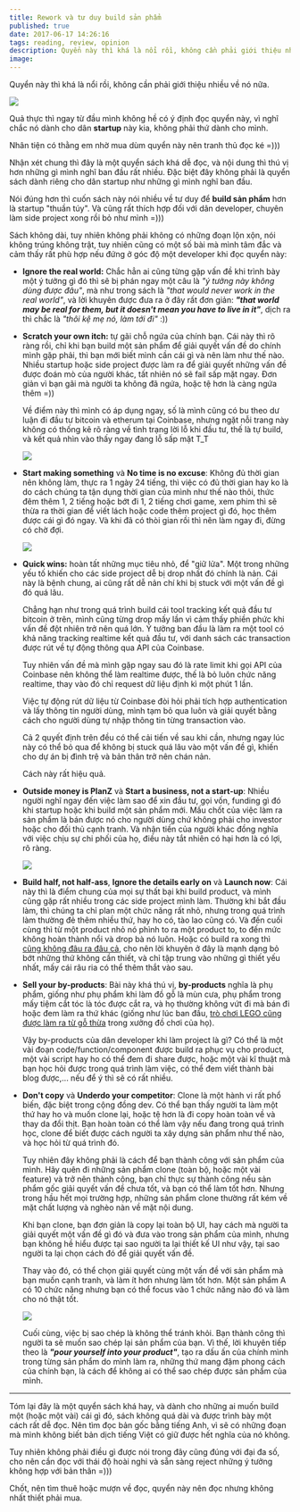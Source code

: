 ```yaml
---
title: Rework và tư duy build sản phẩm
published: true
date: 2017-06-17 14:26:16
tags: reading, review, opinion
description: Quyển này thì khá là nổi rồi, không cần phải giới thiệu nhiều về nó nữa.
image:
---
```

Quyển này thì khá là nổi rồi, không cần phải giới thiệu nhiều về nó nữa.

![](img/rework-cover.png)

Quả thực thì ngay từ đầu mình không hề có ý định đọc quyển này, vì nghĩ chắc nó dành cho dân **startup** này kia, không phải thứ dành cho mình.

Nhân tiện có thằng em nhờ mua dùm quyển này nên tranh thủ đọc ké =)))

Nhận xét chung thì đây là một quyển sách khá dễ đọc, và nội dung thì thú vị hơn những gì mình nghĩ ban đầu rất nhiều. Đặc biệt đây không phải là quyển sách dành riêng cho dân startup như những gì mình nghĩ ban đầu.

Nói đúng hơn thì cuốn sách này nói nhiều về tư duy để **build sản phẩm** hơn là startup "thuần túy". Và cũng rất thích hợp đối với dân developer, chuyên làm side project xong rồi bỏ như mình =)))

Sách không dài, tuy nhiên không phải không có những đoạn lộn xộn, nói không trúng không trật, tuy nhiên cũng có một số bài mà mình tâm đắc và cảm thấy rất phù hợp nếu đứng ở góc độ một developer khi đọc quyển này:

- **Ignore the real world:** Chắc hẳn ai cũng từng gặp vấn đề khi trình bày một ý tưởng gì đó thì sẽ bị phán ngay một câu  là _"ý tưởng này không dùng được đâu"_, mà như trong sách là _"that would never work in the real world"_, và lời khuyên được đưa ra ở đây rất đơn giản: _**"that world may be real for them, but it doesn't mean you have to live in it"**_, dịch ra thì chắc là _"thôi kệ mẹ nó, làm tới đi"_ :))

- **Scratch your own itch:** tự gãi chỗ ngứa của chính bạn. Cái này thì rõ ràng rồi, chỉ khi bạn build một sản phẩm để giải quyết vấn đề do chính mình gặp phải, thì bạn mới biết mình cần cái gì và nên làm như thế nào. Nhiều startup hoặc side project được làm ra để giải quyết những vấn đề được đoán mò của người khác, tất nhiên nó sẽ fail sấp mặt ngay. Đơn giản vì bạn gãi mà người ta không đã ngứa, hoặc tệ hơn là càng ngứa thêm =))

  Về điểm này thì mình có áp dụng ngay, số là mình cũng có bu theo dư luận đi đầu tư bitcoin và etherum tại Coinbase, nhưng ngặt nỗi trang này không có thống kê rõ ràng về tình trạng lời lỗ khi đầu tư, thế là tự build, và kết quả nhìn vào thấy ngay đang lỗ sấp mặt T_T

  ![](img/bitcoin-wallet.png)

- **Start making something** và **No time is no excuse**: Không đủ thời gian nên không làm, thực ra 1 ngày 24 tiếng, thì việc có đủ thời gian hay ko là do cách chúng ta tận dụng thời gian của mình như thế nào thôi, thức đêm thêm 1, 2 tiếng hoặc bớt đi 1, 2 tiếng chơi game, xem phim thì sẽ thừa ra thời gian để viết lách hoặc code thêm project gì đó, học thêm được cái gì đó ngay. Và khi đã có thòi gian rồi thì nên làm ngay đi, đừng có chờ đợi.

  ![](img/quick-wins.png)

- **Quick wins:** hoàn tất những mục tiêu nhỏ, để "giữ lửa". Một trong những yếu tố khiến cho các side project dễ bị drop nhất đó chính là nản. Cái này là bệnh chung, ai cũng rất dễ nản chí khi bị stuck với một vấn đề gì đó quá lâu.

  Chẳng hạn như trong quá trình build cái tool tracking kết quả đầu tư bitcoin ở trên, mình cũng từng drop mấy lần vì cảm thấy phiền phức khi vấn đề đột nhiên trở nên quá lớn. Ý tưởng ban đầu là làm ra một tool có khả năng tracking realtime kết quả đầu tư, với danh sách các transaction được rút về tự động thông qua API của Coinbase.

  Tuy nhiên vấn đề mà mình gặp ngay sau đó là rate limit khi gọi API của Coinbase nên không thể làm realtime được, thế là bỏ luôn chức năng realtime, thay vào đó chỉ request dữ liệu định kì một phút 1 lần. 

  Việc tự động rút dữ liệu từ Coinbase đòi hỏi phải tích hợp authentication và lấy thông tin người dùng, mình tạm bỏ qua luôn và giải quyết bằng cách cho người dùng tự nhập thông tin từng transaction vào.

  Cả 2 quyết định trên đều có thể cải tiến về sau khi cần, nhưng ngay lúc này có thể bỏ qua để không bị stuck quá lâu vào một vấn đề gì, khiến cho dự án bị đình trệ và bản thân trở nên chán nản.

  Cách này rất hiệu quả.

- **Outside money is PlanZ** và **Start a business, not a start-up**: Nhiều người nghĩ ngay đến việc làm sao để xin đầu tư, gọi vốn, funding gì đó khi startup hoặc khi build một sản phẩm mới. Mấu chốt của việc làm ra sản phẩm là bán được nó cho người dùng chứ không phải cho investor hoặc cho đối thủ cạnh tranh. Và nhận tiền của người khác đồng nghĩa với việc chịu sự chi phối của họ, điều này tắt nhiên có hại hơn là có lợi, rõ ràng.

  ![](img/kick-ass-half.jpg)

- **Build half, not half-ass**, **Ignore the details early on** và **Launch now**: Cái này thì là điểm chung của mọi sự thất bại khi build product, và mình cũng gặp rất nhiều trong các side project mình làm. Thường khi bắt đầu làm, thì chúng ta chỉ plan một chức năng rất nhỏ, nhưng trong quá trình làm thường đẻ thêm nhiều thứ, hay ho có, tào lao cũng có. Và đến cuối cùng thì từ một product nhỏ nó phình to ra một product to, to đến mức không hoàn thành nổi và drop bà nó luôn. Hoặc có build ra xong thì [cũng không đâu ra đâu cả](https://codeaholicguy.com/2015/11/12/neu-ban-khong-tim-ra-gia-tri-cua-san-pham-thi-dung-co-tao-ra-no/), cho nên lời khuyên ở đây là mạnh dạng bỏ bớt những thứ không cần thiết, và chỉ tập trung vào những gì thiết yếu nhất, mấy cái râu ria có thể thêm thắt vào sau.

- **Sell your by-products**: Bài này khá thú vị, **by-products** nghĩa là phụ phẩm, giống như phụ phẩm khi làm đồ gỗ là mùn cưa, phụ phẩm trong mấy tiệm cắt tóc là tóc được cắt ra, và họ thường không vứt đi mà bán đi hoặc đem làm ra thứ khác (giống như lúc ban đầu, [trò chơi LEGO cũng được làm ra từ gỗ thừa](http://www.encyclopedia.com/history/culture-magazines/legos) trong xưởng đồ chơi của họ).

  Vậy by-products của dân developer khi làm project là gì? Có thể là một vài đoạn code/function/component được build ra phục vụ cho product, một vài script hay ho có thể đem đi share được, hoặc một vài kĩ thuật mà bạn học hỏi được trong quá trình làm việc, có thể đem viết thành bài blog được,... nếu để ý thì sẽ có rất nhiều.

- **Don't copy** và **Underdo your competitor**: Clone là một hành vi rất phổ biến, đặc biệt trong cộng đồng dev. Có thể bạn thấy người ta làm một thứ hay ho và muốn clone lại, hoặc tệ hơn là đi copy hoàn toàn về và thay da đổi thịt. Bạn hoàn toàn có thể làm vậy nếu đang trong quá trình học, clone để biết được cách người ta xây dựng sản phẩm như thế nào, và học hỏi từ quá trình đó.

  Tuy nhiên đây không phải là cách để bạn thành công với sản phẩm của mình. Hãy quên đi những sản phẩm clone (toàn bộ, hoặc một vài feature) và trở nên thành công, bạn chỉ thực sự thành công nếu sản phẩm gốc giải quyết vấn đề chưa tốt, và bạn có thể làm tốt hơn. Nhưng trong hầu hết mọi trường hợp, những sản phẩm clone thường rất kém về mặt chất lượng và nghèo nàn về mặt nội dung.

  Khi bạn clone, bạn đơn giản là copy lại toàn bộ UI, hay cách mà người ta giải quyết một vấn đề gì đó và đưa vào trong sản phẩm của mình, nhưng bạn không hề hiểu được tại sao người ta lại thiết kế UI như vậy, tại sao người ta lại chọn cách đó để giải quyết vấn đề.

  Thay vào đó, có thể chọn giải quyết cùng một vấn đề với sản phẩm mà bạn muốn cạnh tranh, và làm ít hơn nhưng làm tốt hơn. Một sản phẩm A có 10 chức năng nhưng bạn có thể focus vào 1 chức năng nào đó và làm cho nó thật tốt.

  ![](img/pour-yourself-into-your-product.png)

  Cuối cùng, việc bị sao chép là không thể tránh khỏi. Bạn thành công thì người ta sẽ muốn sao chép lại sản phẩm của bạn. Vì thế, lời khuyên tiếp theo là _**"pour yourself into your product"**_, tạo ra dấu ấn của chính mình trong từng sản phẩm do mình làm ra, những thứ mang đậm phong cách của chính bạn, là cách để không ai có thể sao chép được sản phẩm của mình.

---

Tóm lại đây là một quyển sách khá hay, và dành cho những ai muốn build một (hoặc một vài) cái gì đó, sách không quá dài và được trình bày một cách rất dễ đọc. Nên tìm đọc bản gốc bằng tiếng Anh, vì sẽ có những đoạn mà mình không biết bản dịch tiếng Việt có giữ được hết nghĩa của nó không.

Tuy nhiên không phải điều gì được nói trong đây cũng đúng với đại đa số, cho nên cần đọc với thái độ hoài nghi và sẵn sàng reject những ý tưởng không hợp với bản thân =)))

Chốt, nên tìm thuê hoặc mượn về đọc, quyển này nên đọc nhưng không nhất thiết phải mua.

